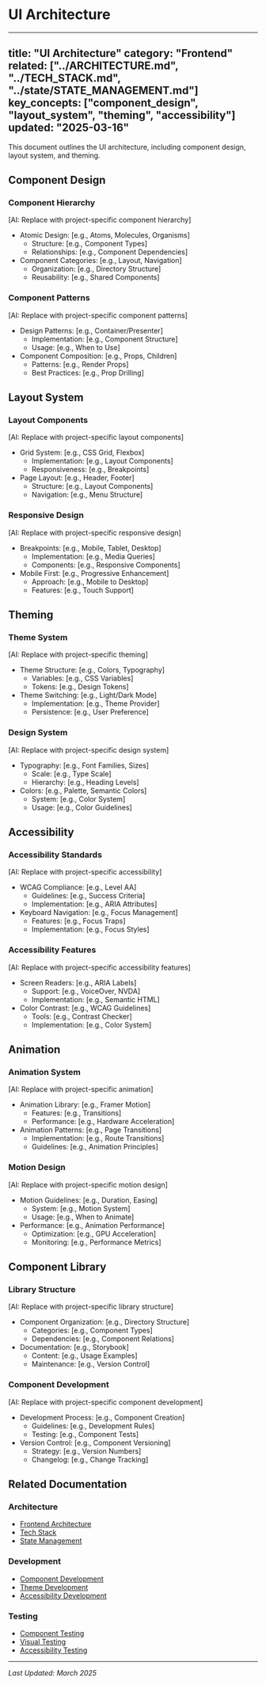 # UI Architecture

---
title: "UI Architecture"
category: "Frontend"
related: ["../ARCHITECTURE.md", "../TECH_STACK.md", "../state/STATE_MANAGEMENT.md"]
key_concepts: ["component_design", "layout_system", "theming", "accessibility"]
updated: "2025-03-16"
---

This document outlines the UI architecture, including component design, layout system, and theming.

## Component Design

### Component Hierarchy
[AI: Replace with project-specific component hierarchy]
- Atomic Design: [e.g., Atoms, Molecules, Organisms]
  - Structure: [e.g., Component Types]
  - Relationships: [e.g., Component Dependencies]
- Component Categories: [e.g., Layout, Navigation]
  - Organization: [e.g., Directory Structure]
  - Reusability: [e.g., Shared Components]

### Component Patterns
[AI: Replace with project-specific component patterns]
- Design Patterns: [e.g., Container/Presenter]
  - Implementation: [e.g., Component Structure]
  - Usage: [e.g., When to Use]
- Component Composition: [e.g., Props, Children]
  - Patterns: [e.g., Render Props]
  - Best Practices: [e.g., Prop Drilling]

## Layout System

### Layout Components
[AI: Replace with project-specific layout components]
- Grid System: [e.g., CSS Grid, Flexbox]
  - Implementation: [e.g., Layout Components]
  - Responsiveness: [e.g., Breakpoints]
- Page Layout: [e.g., Header, Footer]
  - Structure: [e.g., Layout Components]
  - Navigation: [e.g., Menu Structure]

### Responsive Design
[AI: Replace with project-specific responsive design]
- Breakpoints: [e.g., Mobile, Tablet, Desktop]
  - Implementation: [e.g., Media Queries]
  - Components: [e.g., Responsive Components]
- Mobile First: [e.g., Progressive Enhancement]
  - Approach: [e.g., Mobile to Desktop]
  - Features: [e.g., Touch Support]

## Theming

### Theme System
[AI: Replace with project-specific theming]
- Theme Structure: [e.g., Colors, Typography]
  - Variables: [e.g., CSS Variables]
  - Tokens: [e.g., Design Tokens]
- Theme Switching: [e.g., Light/Dark Mode]
  - Implementation: [e.g., Theme Provider]
  - Persistence: [e.g., User Preference]

### Design System
[AI: Replace with project-specific design system]
- Typography: [e.g., Font Families, Sizes]
  - Scale: [e.g., Type Scale]
  - Hierarchy: [e.g., Heading Levels]
- Colors: [e.g., Palette, Semantic Colors]
  - System: [e.g., Color System]
  - Usage: [e.g., Color Guidelines]

## Accessibility

### Accessibility Standards
[AI: Replace with project-specific accessibility]
- WCAG Compliance: [e.g., Level AA]
  - Guidelines: [e.g., Success Criteria]
  - Implementation: [e.g., ARIA Attributes]
- Keyboard Navigation: [e.g., Focus Management]
  - Features: [e.g., Focus Traps]
  - Implementation: [e.g., Focus Styles]

### Accessibility Features
[AI: Replace with project-specific accessibility features]
- Screen Readers: [e.g., ARIA Labels]
  - Support: [e.g., VoiceOver, NVDA]
  - Implementation: [e.g., Semantic HTML]
- Color Contrast: [e.g., WCAG Guidelines]
  - Tools: [e.g., Contrast Checker]
  - Implementation: [e.g., Color System]

## Animation

### Animation System
[AI: Replace with project-specific animation]
- Animation Library: [e.g., Framer Motion]
  - Features: [e.g., Transitions]
  - Performance: [e.g., Hardware Acceleration]
- Animation Patterns: [e.g., Page Transitions]
  - Implementation: [e.g., Route Transitions]
  - Guidelines: [e.g., Animation Principles]

### Motion Design
[AI: Replace with project-specific motion design]
- Motion Guidelines: [e.g., Duration, Easing]
  - System: [e.g., Motion System]
  - Usage: [e.g., When to Animate]
- Performance: [e.g., Animation Performance]
  - Optimization: [e.g., GPU Acceleration]
  - Monitoring: [e.g., Performance Metrics]

## Component Library

### Library Structure
[AI: Replace with project-specific library structure]
- Component Organization: [e.g., Directory Structure]
  - Categories: [e.g., Component Types]
  - Dependencies: [e.g., Component Relations]
- Documentation: [e.g., Storybook]
  - Content: [e.g., Usage Examples]
  - Maintenance: [e.g., Version Control]

### Component Development
[AI: Replace with project-specific component development]
- Development Process: [e.g., Component Creation]
  - Guidelines: [e.g., Development Rules]
  - Testing: [e.g., Component Tests]
- Version Control: [e.g., Component Versioning]
  - Strategy: [e.g., Version Numbers]
  - Changelog: [e.g., Change Tracking]

## Related Documentation

### Architecture
- [Frontend Architecture](../ARCHITECTURE.md)
- [Tech Stack](../TECH_STACK.md)
- [State Management](../state/STATE_MANAGEMENT.md)

### Development
- [Component Development](DEVELOPMENT.md)
- [Theme Development](THEME_DEVELOPMENT.md)
- [Accessibility Development](ACCESSIBILITY_DEVELOPMENT.md)

### Testing
- [Component Testing](../testing/frontend/COMPONENT_TESTING.md)
- [Visual Testing](../testing/frontend/VISUAL_TESTING.md)
- [Accessibility Testing](../testing/frontend/ACCESSIBILITY_TESTING.md)

---

*Last Updated: March 2025* 